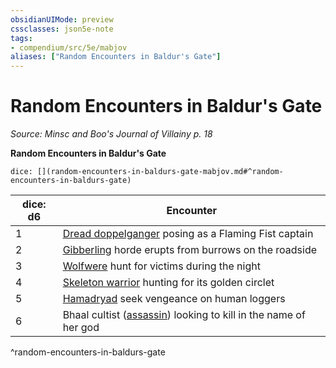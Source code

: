 ```yaml
---
obsidianUIMode: preview
cssclasses: json5e-note
tags:
- compendium/src/5e/mabjov
aliases: ["Random Encounters in Baldur's Gate"]
---
```

# Random Encounters in Baldur's Gate
*Source: Minsc and Boo's Journal of Villainy p. 18* 

**Random Encounters in Baldur's Gate**

`dice: [](random-encounters-in-baldurs-gate-mabjov.md#^random-encounters-in-baldurs-gate)`

| dice: d6 | Encounter |
|----------|-----------|
| 1 | [Dread doppelganger](/Systems/5e/bestiary/monstrosity/dread-doppelganger-mabjov.md) posing as a Flaming Fist captain |
| 2 | [Gibberling](/Systems/5e/bestiary/aberration/gibberling-mabjov.md) horde erupts from burrows on the roadside |
| 3 | [Wolfwere](/Systems/5e/bestiary/humanoid/wolfwere-mabjov.md) hunt for victims during the night |
| 4 | [Skeleton warrior](/Systems/5e/bestiary/undead/skeleton-warrior-mabjov.md) hunting for its golden circlet |
| 5 | [Hamadryad](/Systems/5e/bestiary/fey/hamadryad-mabjov.md) seek vengeance on human loggers |
| 6 | Bhaal cultist ([assassin](/Systems/5e/bestiary/humanoid/assassin.md)) looking to kill in the name of her god |
^random-encounters-in-baldurs-gate